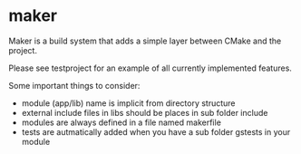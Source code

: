 maker
=====

Maker is a build system that adds a simple layer between CMake and the project.

Please see testproject for an example of all currently implemented features.

Some important things to consider:
* module (app/lib) name is implicit from directory structure
* external include files in libs should be places in sub folder include
* modules are always defined in a file named makerfile
* tests are autmatically added when you have a sub folder gstests in your module

